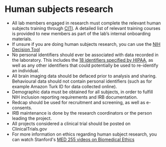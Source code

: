 # Human subjects research

-   All lab members engaged in
    research must complete the relevant human subjects training through
    [CITI](https://researchcompliance.stanford.edu/panels/hs/forms/training/citi).
    A detailed list of relevant training courses is provided to new
    members as part of the lab’s internal onboarding materials.  
-   If unsure if you are doing human subjects research, you can use the 
    [NIH Decision Tool](https://grants.nih.gov/policy/humansubjects/hs-decision.htm)
-   No personal identifiers
    should ever be associated with data recorded in the laboratory. This
    includes the [18 identifiers specified by
    HIPAA](https://cphs.berkeley.edu/hipaa/hipaa18.html), as well
    as any other identifiers that could potentially be used to
    re-identify an individual.
-   All brain imaging data should
    be defaced prior to analysis and sharing. Behavioural data should
    not contain personal identifiers (such as for example Amazon Turk ID
    for data collected online).  
-   Demographic data must be
    obtained for all subjects, in order to fulfill NIH inclusion
    reporting requirements and IRB documentation.
-   Redcap should be used for
    recruitment and screening, as well as e-consents.  
-   IRB maintenance is done by
    the research coordinators or the person leading the project.  
-   All projects considered a
    clinical trial should be posted on ClinicalTrials.gov
-   For more information on ethics regarding human subject research,
    you can watch Stanford's 
    [MED 255 videos on Biomedical Ethics](https://med.stanford.edu/bioethics/education/rcr/med-255-videos.html)